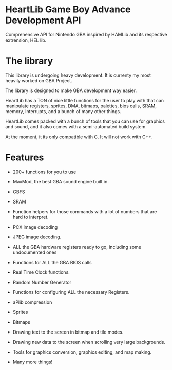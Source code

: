 # HeartLib Game Boy Advance Development API
Comprehensive API for Nintendo GBA inspired by HAMLib and its respective extrension, HEL lib.

# The library
This library is undergoing heavy development. It is currenty my most heavily worked on GBA Project.

The library is designed to make GBA development way easier.

HeartLib has a TON of nice little functions for the user to play with that can manipulate registers, sprites, DMA, bitmaps,
palettes, bios calls, SRAM, memory, Interrupts, and a bunch of many other things.

HeartLib comes packed with a bunch of tools that you can use for graphics and sound, and it also comes with a semi-automated build system.

At the moment, it its only compatible with C. It will not work with C++.

# Features
 - 200+ functions for you to use
 
 - MaxMod, the best GBA sound engine built in.
 
 - GBFS
 
 - SRAM
 
 - Function helpers for those commands with a lot of numbers that are hard to interpret.
 
 - PCX image decoding
 
 - JPEG image decoding.
 
 - ALL the GBA hardware registers ready to go, including some undocumented ones
 
 - Functions for ALL the GBA BIOS calls
 
 - Real Time Clock functions.
 
 - Random Number Generator
 
 - Functions for configuring ALL the necessary Registers.
 
 - aPlib compression
 
 - Sprites
 
 - Bitmaps
 
 - Drawing text to the screen in bitmap and tile modes.
 
 - Drawing new data to the screen when scrolling very large backgrounds.
 
 - Tools for graphics conversion, graphics editing, and map making.
 
 - Many more things!
